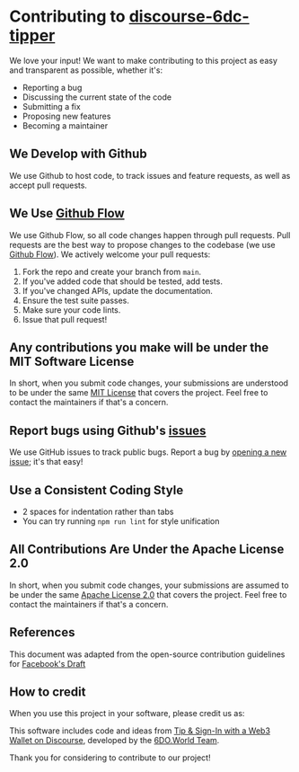 # Contributing to [discourse-6dc-tipper](https://github.com/6doworld/discourse-6dc-tipper)

 

We love your input! We want to make contributing to this project as easy and transparent as possible, whether it's:

 

- Reporting a bug
- Discussing the current state of the code
- Submitting a fix
- Proposing new features
- Becoming a maintainer

 

## We Develop with Github
We use Github to host code, to track issues and feature requests, as well as accept pull requests.

 

## We Use [Github Flow](https://guides.github.com/introduction/flow/index.html)
We use Github Flow, so all code changes happen through pull requests. Pull requests are the best way to propose changes to the codebase (we use [Github Flow](https://guides.github.com/introduction/flow/index.html)). We actively welcome your pull requests:

 

1. Fork the repo and create your branch from `main`.
2. If you've added code that should be tested, add tests.
3. If you've changed APIs, update the documentation.
4. Ensure the test suite passes.
5. Make sure your code lints.
6. Issue that pull request!

 

## Any contributions you make will be under the MIT Software License
In short, when you submit code changes, your submissions are understood to be under the same [MIT License](http://choosealicense.com/licenses/mit/) that covers the project. Feel free to contact the maintainers if that's a concern.

 

## Report bugs using Github's [issues](https://github.com/briandk/transcriptase-atom/issues)
We use GitHub issues to track public bugs. Report a bug by [opening a new issue](https://github.com/6doworld/discourse-6dc-tipper/issues/new); it's that easy!

 

## Use a Consistent Coding Style
* 2 spaces for indentation rather than tabs
* You can try running `npm run lint` for style unification

 

## All Contributions Are Under the Apache License 2.0
In short, when you submit code changes, your submissions are assumed to be under the same [Apache License 2.0](https://www.apache.org/licenses/LICENSE-2.0) that covers the project. Feel free to contact the maintainers if that's a concern.
 

## References
This document was adapted from the open-source contribution guidelines for [Facebook's Draft](https://github.com/facebook/draft-js)

 

## How to credit
When you use this project in your software, please credit us as:

 

This software includes code and ideas from [Tip & Sign-In with a Web3 Wallet on Discourse](https://github.com/6doworld/discourse-6dc-tipper/), developed by the [6DO.World Team](https://6do.world).

 

Thank you for considering to contribute to our project!
